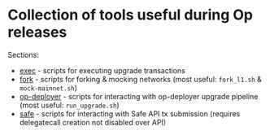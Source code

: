 # Collection of tools useful during Op releases

Sections:
- [exec](./exec/) - scripts for executing upgrade transactions 
- [fork](./fork/) - scripts for forking & mocking networks (most useful: `fork_l1.sh` & `mock-mainnet.sh`)
- [op-deployer](./op-deployer/) - scripts for interacting with op-deployer upgrade pipeline (most useful: `run_upgrade.sh`)
- [safe](./safe/) - scripts for interacting with Safe API tx submission (requires delegatecall creation not disabled over API)
